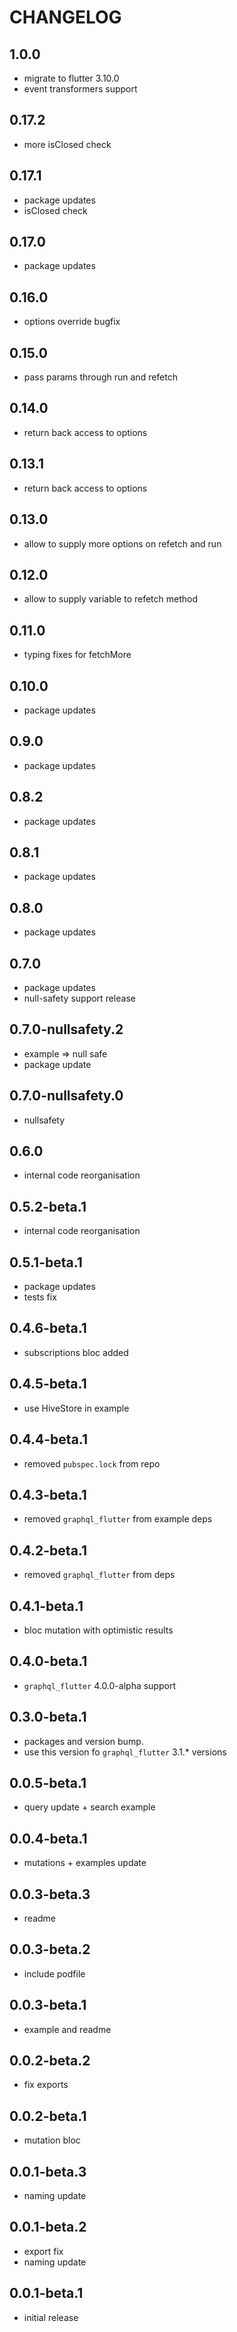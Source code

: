 # CHANGELOG

## 1.0.0

- migrate to flutter 3.10.0
- event transformers support

## 0.17.2

- more isClosed check

## 0.17.1

- package updates
- isClosed check

## 0.17.0

- package updates

## 0.16.0

- options override bugfix

## 0.15.0

- pass params through run and refetch

## 0.14.0

- return back access to options

## 0.13.1

- return back access to options

## 0.13.0

- allow to supply more options on refetch and run

## 0.12.0

- allow to supply variable to refetch method

## 0.11.0

- typing fixes for fetchMore

## 0.10.0

- package updates

## 0.9.0

- package updates

## 0.8.2

- package updates

## 0.8.1

- package updates

## 0.8.0

- package updates

## 0.7.0

- package updates
- null-safety support release

## 0.7.0-nullsafety.2

- example => null safe
- package update

## 0.7.0-nullsafety.0

- nullsafety

## 0.6.0

- internal code reorganisation

## 0.5.2-beta.1

- internal code reorganisation

## 0.5.1-beta.1

- package updates
- tests fix

## 0.4.6-beta.1

- subscriptions bloc added

## 0.4.5-beta.1

- use HiveStore in example

## 0.4.4-beta.1

- removed `pubspec.lock` from repo

## 0.4.3-beta.1

- removed `graphql_flutter` from example deps

## 0.4.2-beta.1

- removed `graphql_flutter` from deps

## 0.4.1-beta.1

- bloc mutation with optimistic results

## 0.4.0-beta.1

- `graphql_flutter` 4.0.0-alpha support

## 0.3.0-beta.1

- packages and version bump.
- use this version fo `graphql_flutter` 3.1.* versions

## 0.0.5-beta.1

- query update + search example

## 0.0.4-beta.1

- mutations + examples update

## 0.0.3-beta.3

- readme

## 0.0.3-beta.2

- include podfile

## 0.0.3-beta.1

- example and readme

## 0.0.2-beta.2

- fix exports

## 0.0.2-beta.1

- mutation bloc

## 0.0.1-beta.3

- naming update

## 0.0.1-beta.2

- export fix
- naming update

## 0.0.1-beta.1

- initial release